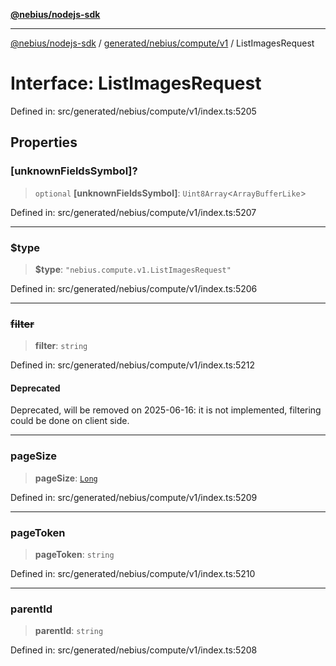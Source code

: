 [**@nebius/nodejs-sdk**](../../../../../README.md)

---

[@nebius/nodejs-sdk](../../../../../README.md) / [generated/nebius/compute/v1](../README.md) / ListImagesRequest

# Interface: ListImagesRequest

Defined in: src/generated/nebius/compute/v1/index.ts:5205

## Properties

### \[unknownFieldsSymbol\]?

> `optional` **\[unknownFieldsSymbol\]**: `Uint8Array`\<`ArrayBufferLike`\>

Defined in: src/generated/nebius/compute/v1/index.ts:5207

---

### $type

> **$type**: `"nebius.compute.v1.ListImagesRequest"`

Defined in: src/generated/nebius/compute/v1/index.ts:5206

---

### ~~filter~~

> **filter**: `string`

Defined in: src/generated/nebius/compute/v1/index.ts:5212

#### Deprecated

Deprecated, will be removed on 2025-06-16: it is not implemented, filtering could be done on client side.

---

### pageSize

> **pageSize**: [`Long`](../../../../../runtime/protos/core/classes/Long.md)

Defined in: src/generated/nebius/compute/v1/index.ts:5209

---

### pageToken

> **pageToken**: `string`

Defined in: src/generated/nebius/compute/v1/index.ts:5210

---

### parentId

> **parentId**: `string`

Defined in: src/generated/nebius/compute/v1/index.ts:5208
